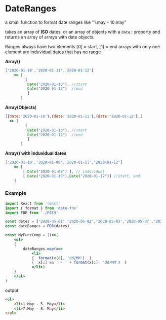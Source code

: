 # DateRanges

a small function to format date ranges like "1.may - 10.may"

takes an array of **ISO** dates, or an array of objects with a `date:` property
and returns an array of arrays with date objects.

Ranges always have two elements [0] = start, [1] = end
arrays with only one element are induvidual dates that has no range

**Array()**

```js
['2020-01-10','2020-01-11','2020-01-12']
    => [
         [
          Date("2020-01-10"), //start
          Date("2020-01-12")  //end
          ]
       ]
```

**Array(Objects)**

```js
[{date:'2020-01-10'},{date:'2020-01-11'},{date:'2020-01-12'},]
  => [
         [
          Date("2020-01-10"), //start
          Date("2020-01-12")  //end
          ]
       ]
```

**Array() with induvidual dates**

```js
['2020-01-10','2020-01-08','2020-01-11','2020-01-12']
    => [
        [ Date("2020-01-08") ], // induvidual
        [ Date("2020-01-10"),Date("2020-01-12")] //start, end
    ]
```

### Example
```jsx
import React from 'react'
import { format } from 'date-fns'
import FDR from './PATH'

const dates = ['2020-05-01','2020-05-02','2020-05-03','2020-05-07','2020-05-08']
const dateRanges = FDR(dates)

const MyFuncComp = ()=>(
    <ul>
    {
        dateRanges.map(x=> 
            <li>
            {  format(x[0], 'dd/MM')  } 
            {  x[1] && ' - ' + format(x[1], 'dd/MM')  }
            </li>)
    }
    </ul>
)

```

output 
```html
<ul>
    <li>1.May - 5. May</li>
    <li>7.May - 8. May</li>
</ul>
```
